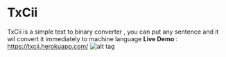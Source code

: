 # TxCii
TxCii is a simple text to binary converter , you can put any sentence and it wil convert it immediately to machine language
**Live Demo** : https://txcii.herokuapp.com/
![alt tag](https://i.postimg.cc/rFz0NssL/Screenshot-2022-09-05-011823.jpg)


